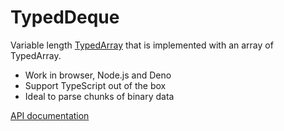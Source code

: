 # TypedDeque

Variable length
[TypedArray](https://developer.mozilla.org/en-US/docs/Web/JavaScript/Reference/Global_Objects/TypedArray)
that is implemented with an array of TypedArray.

- Work in browser, Node.js and Deno
- Support TypeScript out of the box
- Ideal to parse chunks of binary data

[API documentation](https://doc.deno.land/https/deno.land/x/typeddeque/mod.ts)

